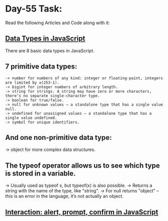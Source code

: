 # Day-55 Task:

Read the following Articles and Code along with it:

## [Data Types in JavaScript](https://javascript.info/types)
 
 There are 8 basic data types in JavaScript.
## 7 primitive data types:
    -> number for numbers of any kind: integer or floating-point, integers are limited by ±(253-1).
    -> bigint for integer numbers of arbitrary length.
    -> string for strings. A string may have zero or more characters, there’s no separate single-character type.
    -> boolean for true/false.
    -> null for unknown values – a standalone type that has a single value null.
    -> undefined for unassigned values – a standalone type that has a single value undefined.
    -> symbol for unique identifiers.
    
## And one non-primitive data type:
   -> object for more complex data structures.
   
## The typeof operator allows us to see which type is stored in a variable.
   -> Usually used as typeof x, but typeof(x) is also possible.
   -> Returns a string with the name of the type, like "string".
   -> For null returns "object" – this is an error in the language, it’s not actually an object.


## [Interaction: alert, prompt, confirm in JavaScript](https://javascript.info/alert-prompt-confirm)
